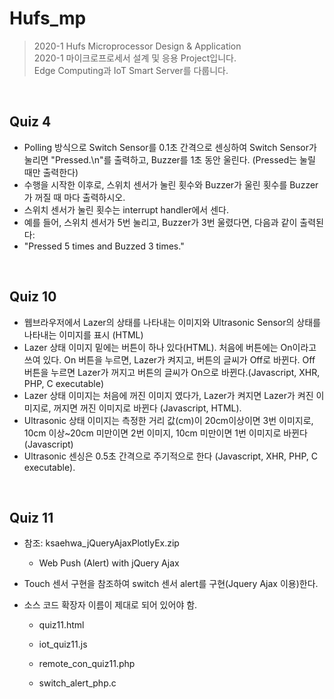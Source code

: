 # Hufs_mp
> 2020-1 Hufs Microprocessor Design &amp; Application <br>
> 2020-1 마이크로프로세서 설계 및 응용 Project입니다. <br>
> Edge Computing과 IoT Smart Server를 다룹니다. <br>

<br>

## Quiz 4
* Polling 방식으로 Switch Sensor를 0.1초 간격으로 센싱하여 Switch Sensor가 눌리면 "Pressed.\n"를 출력하고, Buzzer를 1초 동안 울린다. (Pressed는 눌릴 때만 출력한다)
* 수행을 시작한 이후로, 스위치 센서가 눌린 횟수와 Buzzer가 울린 횟수를 Buzzer가 꺼질 때 마다 출력하시오.
* 스위치 센서가 눌린 횟수는 interrupt handler에서 센다.
* 예를 들어, 스위치 센서가 5번 눌리고, Buzzer가 3번 울렸다면, 다음과 같이 출력된다:
* "Pressed 5 times and Buzzed 3 times."
<br>

## Quiz 10
* 웹브라우저에서 Lazer의 상태를 나타내는 이미지와 Ultrasonic Sensor의 상태를 나타내는 이미지를 표시 (HTML)
* Lazer 상태 이미지 밑에는 버튼이 하나 있다(HTML). 처음에 버튼에는 On이라고 쓰여 있다. On 버튼을 누르면, Lazer가 켜지고, 버튼의 글씨가 Off로 바뀐다. Off 버튼을 누르면 Lazer가 꺼지고 버튼의 글씨가 On으로 바뀐다.(Javascript, XHR, PHP, C executable)
* Lazer 상태 이미지는 처음에 꺼진 이미지 였다가, Lazer가 켜지면 Lazer가 켜진 이미지로, 꺼지면 꺼진 이미지로 바뀐다 (Javascript, HTML).
* Ultrasonic 상태 이미지는 측정한 거리 값(cm)이 20cm이상이면 3번 이미지로, 10cm 이상~20cm 미만이면 2번 이미지, 10cm 미만이면 1번 이미지로 바뀐다 (Javascript)
* Ultrasonic 센싱은 0.5초 간격으로 주기적으로 한다 (Javascript, XHR, PHP, C executable).
<br>

## Quiz 11
* 참조:  ksaehwa_jQueryAjaxPlotlyEx.zip
  - Web Push (Alert) with jQuery Ajax
* Touch 센서 구현을 참조하여 switch 센서 alert를 구현(Jquery Ajax 이용)한다.
* 소스 코드 확장자 이름이 제대로 되어 있어야 함. 

   - quiz11.html

   - iot_quiz11.js

   - remote_con_quiz11.php

   - switch_alert_php.c